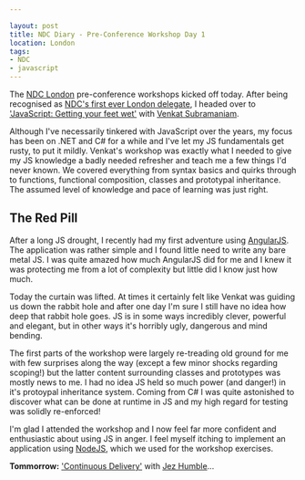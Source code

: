 ```yaml
---

layout: post
title: NDC Diary - Pre-Conference Workshop Day 1 
location: London
tags:
- NDC
- javascript
---
```


The [NDC London](http://ndc-london.com/) pre-conference workshops kicked off today. After being recognised as [NDC's first ever London delegate](https://twitter.com/NDC_Conferences/status/407540261774831617), I headed over to ['JavaScript: Getting your feet wet'](http://ndc-london.com/pre-conference-workshop/javascript-getting-your-feet-wet-venkat-subramaniam-2-dec/1281) with [Venkat Subramaniam](https://twitter.com/venkat_s). 

Although I've necessarily tinkered with JavaScript over the years, my focus has been on .NET and C# for a while and I've let my JS fundamentals get rusty, to put it mildly. Venkat's workshop was exactly what I needed to give my JS knowledge a badly needed refresher and teach me a few things I'd never known. We covered everything from syntax basics and quirks through to functions, functional composition, classes and prototypal inheritance. The assumed level of knowledge and pace of learning was just right.

<!--excerpt-->

## The Red Pill ##

After a long JS drought, I recently had my first adventure using [AngularJS](http://angularjs.org/). The application was rather simple and I found little need to write any bare metal JS. I was quite amazed how much AngularJS did for me and I knew it was protecting me from a lot of complexity but little did I know just how much.

Today the curtain was lifted. At times it certainly felt like Venkat was guiding us down the rabbit hole and after one day I'm sure I still have no idea how deep that rabbit hole goes. JS is in some ways incredibly clever, powerful and elegant, but in other ways it's horribly ugly, dangerous and mind bending.

The first parts of the workshop were largely re-treading old ground for me with few surprises along the way (except a few minor shocks regarding scoping!) but the latter content surrounding classes and prototypes was mostly news to me. I had no idea JS held so much power (and danger!) in it's protoypal inheritance system. Coming from C# I was quite astonished to discover what can be done at runtime in JS and my high regard for testing was solidly re-enforced!

I'm glad I attended the workshop and I now feel far more confident and enthusiastic about using JS in anger. I feel myself itching to implement an application using [NodeJS](http://nodejs.org/), which we used for the workshop exercises.

**Tommorrow:** ['Continuous Delivery'](http://www.ndc-london.com/pre-conference-workshop/continuous-delivery-workshop/1043) with [Jez Humble](https://twitter.com/jezhumble)...